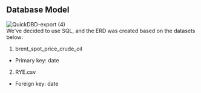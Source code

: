 ## Database Model
![QuickDBD-export (4)](https://user-images.githubusercontent.com/93500353/160300393-b3a25750-6784-4f6e-9fc3-88d0cbebad3e.png)  
We've decided to use SQL, and the ERD was created based on the datasets below:
1. brent_spot_price_crude_oil
* Primary key: date
2. RYE.csv
* Foreign key: date
